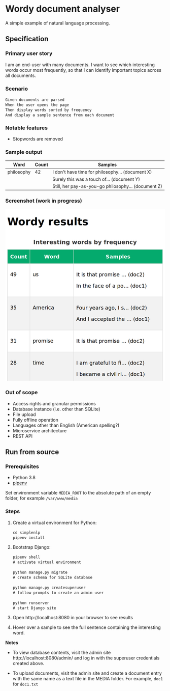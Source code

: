 # Wordy document analyser

A simple example of natural language processing.

## Specification

### Primary user story

I am an end-user with many documents. I want to see  which
interesting words occur most frequently, so that I  can
identify important topics across all documents.

### Scenario

```gherkin
Given documents are parsed
When the user opens the page
Then display words sorted by frequency
And display a sample sentence from each document
```

### Notable features

* Stopwords are removed

### Sample output

| Word       | Count | Samples                                             |
|------------|-------|-----------------------------------------------------|
| philosophy | 42    | I don't have time for philosophy... (document X)    |
|            |       | Surely this was a touch of... (document Y)          |
|            |       | Still, her pay-as-you-go philosophy... (document Z) |

### Screenshot (work in progress)

![Interesting words by frequency](screenshot.png)

### Out of scope

* Access rights and granular permissions
* Database instance (i.e. other than SQLite)
* File upload
* Fully offline operation
* Languages other than English (American spelling?)
* Microservice architecture
* REST API

## Run from source

### Prerequisites

* Python 3.8
* [pipenv](https://pipenv.pypa.io/en/latest/install/)

Set environment variable `MEDIA_ROOT` to the absolute
path of an empty folder, for example `/var/www/media`

### Steps

1. Create a virtual environment for Python:

   ```
   cd simplenlp
   pipenv install
   ```

2. Bootstrap Django:

   ```
   pipenv shell
   # activate virtual environment

   python manage.py migrate
   # create schema for SQLite database

   python manage.py createsuperuser
   # follow prompts to create an admin user
   
   python runserver
   # start Django site
   ```

3. Open http://localhost:8080 in your browser to see results

4. Hover over a sample to see the full sentence containing the
   interesting word.

**Notes**

* To view database contents, visit the admin site
  http://localhost:8080/admin/ and log in with the superuser
  credentials created above.

* To upload documents, visit the admin site and create a
  document entry with the same name as a text file in the MEDIA
  folder. For example, `doc1` for `doc1.txt`
